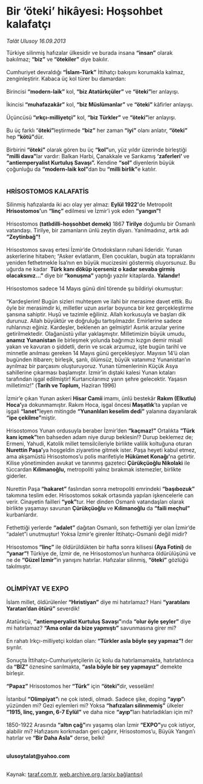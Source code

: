 # Bir ‘öteki’ hikâyesi: Hoşsohbet kalafatçı

*Talât Ulusoy 16.09.2013*

<div class="yazi">Türkiye silinmiş hafızalar ülkesidir ve burada insana <strong>“insan”</strong> olarak bakılmaz; <strong>“biz”</strong> ve<strong> “ötekiler”</strong> diye bakılır.<br/><br/>Cumhuriyet devraldığı <strong>“İslam-Türk”</strong> İttihatçı bakışını korumakla kalmaz, zenginleştirir. Kabaca üç kol türer bu damardan:<br/><br/>Birincisi <strong>“modern-laik”</strong> kol, <strong>“biz Atatürkçüler”</strong> ve <strong>“öteki”</strong>ler anlayışı.<br/><br/>İkincisi <strong>“muhafazakâr”</strong> kol, <strong>“biz Müslümanlar”</strong> ve <strong>“öteki”</strong> kâfirler anlayışı.<br/><br/>Üçüncüsü<strong> “ırkçı-milliyetçi”</strong> kol, <strong>“biz Türkler”</strong> ve <strong>“öteki”</strong>ler anlayışı.<br/><br/>Bu üç farklı “<strong>öteki”</strong>leştirmede <strong>“biz”</strong> her zaman<strong> “iyi”</strong> olanı anlatır, <strong>“öteki”</strong> hep<strong> “kötü”</strong>dür.<br/><br/>Birbirini <strong>“öteki”</strong> olarak gören bu üç <strong>“kol”</strong>un, yüz yıldır üzerinde birleştiği <strong>“milli dava”</strong>lar vardır: Balkan Harbi, Çanakkale ve Sarıkamış <strong>‘zaferleri’ </strong>ve <strong>“antiemperyalist Kurtuluş Savaşı”.</strong> Kendine <strong>“sol” </strong>diyenlerin büyük çoğunluğu da <strong>“modern-laik kol”</strong>dan bu <strong>“milli birlik”</strong>e katılır.<br/><br/>
<h3>HRİSOSTOMOS KALAFATİS</h3>Silinmiş hafızalarda iki acı olay yer almaz: <strong>Eylül 1922’</strong>de Metropolit <strong>Hrisostomos’</strong>un <strong>“linç”</strong> edilmesi ve İzmir’i yok eden <strong>“yangın”!<br/></strong><br/>Hrisostomos <strong>(tatlıdilli-hoşsohbet demek)</strong> 1867 <strong>Tirilye</strong> doğumlu bir Osmanlı vatandaşı. Tirilye, bir zamanların ünlü zeytin diyarı. Yanılmadınız, artık adı <strong>“Zeytinbağ”!<br/></strong><br/>Hrisostomos savaş ertesi İzmir’de Ortodoksların ruhani lideridir. Yunan askerlerine hitaben; “Asker evlatlarım, Elen çocukları, bugün ata topraklarını yeniden fethetmekle İsa’nın en büyük mucizesini göstermiş oluyorsunuz. Bu uğurda ne kadar  <strong>Türk kanı döküp içerseniz o kadar sevaba girmiş olacaksınız...” </strong>diye bir<strong> “konuşma”</strong> yaptığı yazılır kitaplarda. <strong>Yalandır!<br/></strong><br/>Hrisostomos sadece 14 Mayıs günü dinî törende şu bildiriyi okumuştur:<br/><br/>“Kardeşlerim! Bugün sizleri muhteşem ve ilahi bir merasime davet ettik. Bu öyle bir merasimdir ki, milletler uzun asırlar boyunca bir kez gerçekleştirme şansına sahiptir. Huşû ve tazimle eğiliniz. Allah korkusuyla ve başları dik durunuz. Allah büyüktür ve doğruluğu tartışılmazdır. Emirlerine sadece ruhlarınızı eğiniz. Kardeşler, beklenen an gelmiştir! Asırlık arzular yerine getirilmektedir. Olağanüstü yıllar yaklaşmıştır. Milletimizin büyük umudu, <strong>anamız Yunanistan</strong> ile birleşmek yolunda bağrımızı kızgın demir misali yakan ve kavuran o şiddetli, derin ve sıcak arzumuz, işte bugün tarihî ve minnetle anılması gereken 14 Mayıs günü gerçekleşiyor. Mayısın 14’ü olan bugünden itibaren; birleşik, şanlı, ölümsüz, büyük vatanımız Yunanistan’ın ayrılmaz bir parçasını oluşturuyoruz. Yunan tümenlerinin Küçük Asya sahillerine çıkarması başlamıştır. İzmir’in dıştaki kalesi Yunan kıtaları tarafından işgal edilmiştir! Kurtarıcılarımız yarın şehre gelecektir. Yaşasın milletimiz!” (<strong>Tarih ve Toplum,</strong> Haziran 1996)<br/><br/>İzmir’e çıkan Yunan askeri <strong>Hisar Camii </strong>imamı, ünlü bestekâr <strong>Rakım (Elkutlu) Hoca’</strong>ya dokunmamıştır. Rakım Hoca, işgal öncesi<strong> Maşatlık</strong>’ta yapılan ve işgali <strong>“lanet”</strong>leyen mitingde <strong>“Yunanlıları keselim dedi”</strong> yalanına dayanılarak <strong>“ipe çekilme”</strong>miştir.<br/><br/>Hrisostomos Yunan ordusuyla beraber İzmir’den <strong>“kaçmaz!”</strong> Ortalıkta <strong>“Türk kanı içmek”</strong>ten bahseden adam niye durup beklesin!? Durup beklemez de; Ermeni, Yahudi, Katolik millet temsilcileriyle birlikte valilik koltuğuna oturan <strong>Nurettin Paşa’</strong>ya hoşgeldin ziyaretine gitmek ister. Paşa heyeti kabul etmez, ama akşamüstü Hrisostomos’u polis marifetiyle <strong>Hükümet Konağı’</strong>na getirtir. Kilise yönetiminden avukat ve tanınmış gazeteci <strong>Çürükçüoğlu Nikolaki</strong> ile tüccardan <strong>Kılimanoğlu,</strong> metropoliti yalnız bırakmak istemezler, birlikte giderler.<br/><br/>Nurettin Paşa<strong> “hakaret”</strong> faslından sonra metropoliti emrindeki <strong>“başıbozuk”</strong> takımına teslim eder. Hrisostomos sokak ortasında yapılan işkencelerle can verir. Cinayetin failleri<strong> “yok”</strong>tur. Her dinden Osmanlı vatandaşları olarak birlikte yaşamayı savunan <strong>Çürükçüoğlu </strong>ve <strong>Kılimanoğlu</strong> da <strong>“faili meçhul”</strong> kurbanlardır.<br/><br/>Fethettiği yerlerde <strong>“adalet”</strong> dağıtan Osmanlı, son fethettiği yer olan İzmir’de “adalet”i unutmuştur! Yoksa İzmir’e girenler İttihatçı-Osmanlı değil midir?<br/><br/>Hrisostomos<strong> “linç”</strong> ile öldürüldükten bir hafta sonra kilisesi<strong> (Aya Fotini)</strong> de <strong>“yanar”!</strong> Türkiye de, İzmir de, ne Hrisostomos’un hunharca öldürülüşünü ve ne de <strong>“Güzel İzmir”</strong>in yanışını hatırlar. Hafızalar silinmiş, <strong>“öteki”</strong> gözlüğü takılmıştır.<br/><br/>
<h3>OLİMPİYAT VE EXPO</h3>
<p>İslam millet, öldürülenler<strong> “Hıristiyan”</strong> diye mi hatırlamaz? Hani <strong>“yaratılanı Yaratan’dan ötürü”</strong> severdik!<br/><br/>Atatürkçü, <strong>“antiemperyalist Kurtuluş Savaşı”</strong>ında <strong>“olur öyle şeyler”</strong> diye mi hatırlamaz? <strong>“Ama onlar da bize yapmıştı”</strong> savunmasına girer mi?<br/><br/>En rahatı Irkçı-milliyetçi koldan olan:<strong> “Türkler asla böyle şey yapmaz”!</strong> der sıyrılır.<br/><br/>Sonuçta İttihatçı-Cumhuriyetçilerin üç kolu da hatırlamamakta, hatırlatılınca da<strong> “BİZ” </strong>öznesine sarılmakta, <strong>“asla böyle bir şey yapmayız”</strong> demekte birleşir.<br/><br/><strong>“Papaz”</strong> Hrisostomos her<strong> “Türk”</strong> için <strong>“öteki”</strong>dir, vesselâm!<br/><br/>İstanbul <strong>“Olimpiyat”</strong>ı ne çok istedi, olmadı. Sadece şike, doping <strong>“ayıp”</strong>ı yüzünden mi? Gezi eylemleri mi? Yoksa <strong>“hafızaları silinmemiş”</strong> ülkeler <strong>“1915, linç, yangın, 6-7 Eylül”</strong> ve daha nice <strong>“ayıp”</strong>ları hatırladıkları için mi?<br/><br/>1850-1922 Arasında <strong>“altın çağ”</strong>ını yaşamış olan İzmir<strong> “EXPO”</strong>yu çok istiyor, alabilir mi? Hafızasını korkmadan geri çağırır, Hrisostomos’u, Büyük Yangın’ı hatırlar ve <strong>“Bir Daha Asla”</strong> derse, belki!<br/><br/><strong></strong></p>
<p><strong>ulusoytalat@yahoo.com<br/></strong><br/></p>
</div>

Kaynak: [taraf.com.tr](http://www.taraf.com.tr:80/talat-ulusoy/makale-bir-oteki-hikayesi-hossohbet-kalafatci.htm), [web.archive.org (arşiv bağlantısı)](http://web.archive.org/web/20130918061310/http://www.taraf.com.tr:80/talat-ulusoy/makale-bir-oteki-hikayesi-hossohbet-kalafatci.htm)
